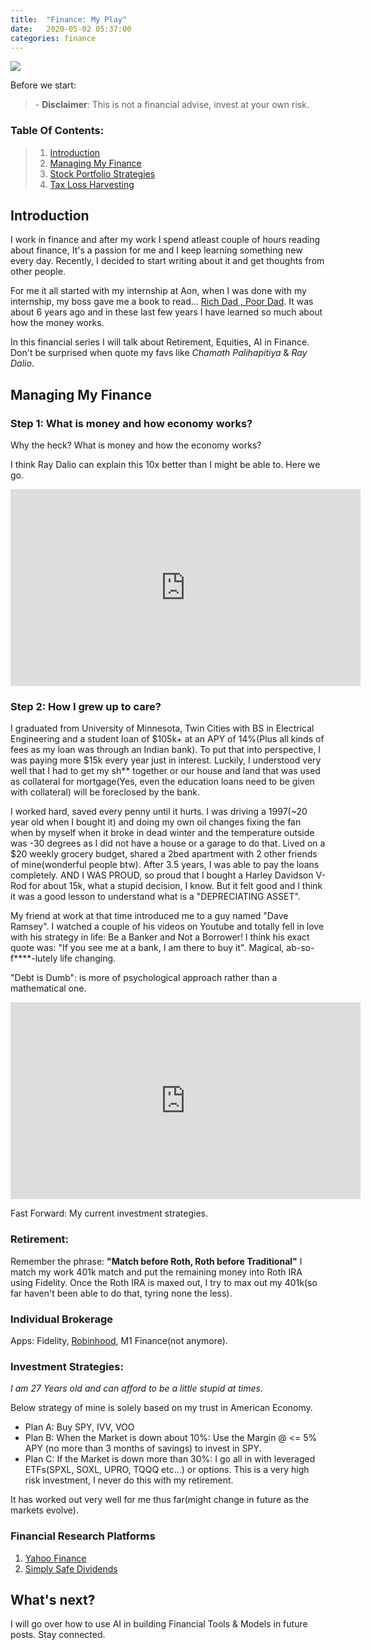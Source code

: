 ```yaml
---
title:  "Finance: My Play"
date:   2020-05-02 05:37:00
categories: finance
---
```


<!-- TradingView Widget BEGIN -->
<div class="tradingview-widget-container" align="center">
  <div class="tradingview-widget-container__widget"></div>
  <script type="text/javascript" src="https://s3.tradingview.com/external-embedding/embed-widget-ticker-tape.js" async>
  {
  "symbols": [
    {
      "proName": "FOREXCOM:SPXUSD",
      "title": "S&P 500"
    },
    {
      "proName": "FOREXCOM:NSXUSD",
      "title": "Nasdaq 100"
    },
    {
      "proName": "FX_IDC:EURUSD",
      "title": "EUR/USD"
    },
    {
      "proName": "BITSTAMP:BTCUSD",
      "title": "BTC/USD"
    },
    {
      "proName": "BITSTAMP:ETHUSD",
      "title": "ETH/USD"
    }
  ],
  "colorTheme": "light",
  "isTransparent": false,
  "displayMode": "adaptive",
  "locale": "en"
}
  </script>

</div>
<!-- TradingView Widget END -->
<img src="https://source.unsplash.com/5gGcn2PRrtc/1600x900"/>

Before we start:
> \- **Disclaimer**: This is not a financial advise, invest at your own risk.

### Table Of Contents:
> 1. [Introduction](#introduction)
> 1. [Managing My Finance](#managing-my-finance)
> 1. [Stock Portfolio Strategies](#stock-portfolio-strategies)
> 1. [Tax Loss Harvesting](#tax-loss-harvesting)


## Introduction
I work in finance and after my work I spend atleast couple of hours reading about finance, It's a passion for me and I keep learning
 something new every day. Recently, I decided to start writing about it and get thoughts from other people. 
 
 For me it all started with my internship at Aon, when I was done with my internship, my boss gave me a book to read... [Rich Dad
 , Poor Dad](https://www.amazon.com/gp/product/B0019OVZCS/ref=as_li_tl?ie=UTF8&camp=1789&creative=9325&creativeASIN=B0019OVZCS&linkCode=as2&tag=dpsai-20&linkId=2152a181b1b9bed649734185c5bc8d9f). It was about 6 years ago and in these last few years I have learned so much about how the money works.
 
 In this financial series I will talk about Retirement, Equities, AI in Finance. Don't be surprised when quote my favs like *Chamath
  Palihapitiya* & *Ray Dalio*.
 
 
## Managing My Finance

### **Step 1: What is money and how economy works?**
Why the heck? What is money and how the economy works?

I think Ray Dalio can explain this 10x better than I might be able to. Here we go.
<p align="center">
<iframe width="560" height="315" src="https://www.youtube.com/embed/PHe0bXAIuk0" frameborder="0" allow="accelerometer; autoplay; encrypted-media; gyroscope; picture-in-picture" allowfullscreen></iframe>
</p>

### **Step 2: How I grew up to care?**
I graduated from University of Minnesota, Twin Cities with BS in Electrical Engineering and a student loan of $105k+ at an APY of 14%(Plus
 all kinds of fees as my loan was through an Indian bank). To put that into perspective, I was paying more $15k every year just in
  interest. Luckily, I understood very well that I had to get my sh** together or our house and land that was used as
    collateral for mortgage(Yes, even the education loans need to be given with collateral) will be foreclosed by the bank.
    
I worked hard, saved every penny until it hurts. I was driving a 1997(~20 year old when I bought it) and doing my own oil changes fixing
 the fan when by myself when it broke in dead winter and the temperature outside was -30 degrees as I did not have a house or a garage to
  do that. Lived on a $20 weekly grocery budget, shared a 2bed apartment with 2 other friends of mine(wonderful people btw). After 3.5
   years, I was able to pay the loans completely. AND I WAS PROUD, so proud that I bought a Harley Davidson V-Rod for about 15k, what a
    stupid decision, I know. But it felt good and I think it was a good lesson to understand what is a "DEPRECIATING ASSET".
    
My friend at work at that time introduced me to a guy named "Dave Ramsey". I watched a couple of his videos on Youtube and totally fell
 in love with his strategy in life: Be a Banker and Not a Borrower! I think his exact quote was: "If you see me at a bank, I am there to
  buy it". Magical, ab-so-f****-lutely life changing.

"Debt is Dumb": is more of psychological approach rather than a mathematical one.
 <p align="center">
 <iframe width="560" height="315" src="https://www.youtube.com/embed/H2Zd0-0XLBU" frameborder="0" allow="accelerometer; autoplay; encrypted-media; gyroscope; picture-in-picture" allowfullscreen></iframe>
 </p>
 
Fast Forward: My current investment strategies.

### **Retirement:**

Remember the phrase: **"Match before Roth, Roth before Traditional"**
I match my work 401k match and put the remaining money into Roth IRA using Fidelity. Once the Roth IRA is maxed out, I try to max out
 my 401k(so far haven't been able to do that, tyring none the less).

### **Individual Brokerage**
Apps: Fidelity, [Robinhood](http://join.robinhood.com/dhruvs16), M1 Finance(not anymore).

### **Investment Strategies:** 

*I am 27 Years old and can afford to be a little stupid at times.*

Below strategy of mine is solely based on my trust in American Economy.

 * Plan A: Buy SPY, IVV, VOO
 * Plan B: When the Market is down about 10%: Use the Margin @ <= 5% APY (no more than 3 months of savings) to invest in SPY.
 * Plan C: If the Market is down more than 30%: I go all in with leveraged ETFs(SPXL, SOXL, UPRO, TQQQ etc...) or options. This is a very
 high
 risk
 investment, I never do this with my retirement.
 
It has worked out very well for me thus far(might change in future as the markets evolve).

### Financial Research Platforms
1. [Yahoo Finance](https://finance.yahoo.com/quote/SPY?p=SPY&.tsrc=fin-srch)
2. [Simply Safe Dividends](https://www.simplysafedividends.com/features)

## What's next?
I will go over how to use AI in building Financial Tools & Models in future posts. Stay connected.

<!-- TradingView Widget BEGIN -->
<div class="tradingview-widget-container" align="center">
  <div class="tradingview-widget-container__widget"></div>
  <script type="text/javascript" src="https://s3.tradingview.com/external-embedding/embed-widget-ticker-tape.js" async>
  {
  "symbols": [
    {
      "proName": "FOREXCOM:SPXUSD",
      "title": "S&P 500"
    },
    {
      "proName": "FOREXCOM:NSXUSD",
      "title": "Nasdaq 100"
    },
    {
      "proName": "FX_IDC:EURUSD",
      "title": "EUR/USD"
    },
    {
      "proName": "BITSTAMP:BTCUSD",
      "title": "BTC/USD"
    },
    {
      "proName": "BITSTAMP:ETHUSD",
      "title": "ETH/USD"
    }
  ],
  "colorTheme": "light",
  "isTransparent": false,
  "displayMode": "adaptive",
  "locale": "en"
}
  </script>

</div>
<!-- TradingView Widget END -->


    


